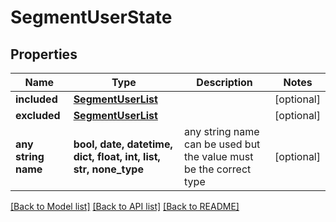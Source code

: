 # SegmentUserState


## Properties
Name | Type | Description | Notes
------------ | ------------- | ------------- | -------------
**included** | [**SegmentUserList**](SegmentUserList.md) |  | [optional] 
**excluded** | [**SegmentUserList**](SegmentUserList.md) |  | [optional] 
**any string name** | **bool, date, datetime, dict, float, int, list, str, none_type** | any string name can be used but the value must be the correct type | [optional]

[[Back to Model list]](../README.md#documentation-for-models) [[Back to API list]](../README.md#documentation-for-api-endpoints) [[Back to README]](../README.md)


